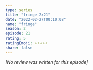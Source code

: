 ```yaml
---
type: series
title: "fringe 2x21"
date: "2022-02-27T00:10:08"
name: "fringe"
season: 2
episode: 21
rating: 5
ratingEmoji: ⭐️⭐️⭐️⭐️⭐️
share: false
---
```


*[No review was written for this episode]*
